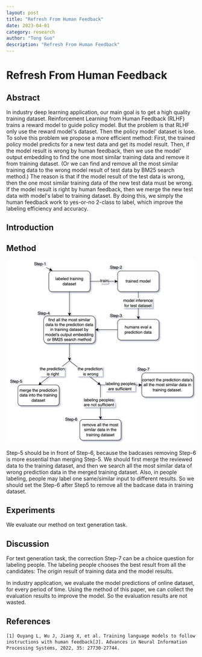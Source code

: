 ```yaml
---
layout: post
title: "Refresh From Human Feedback"
date: 2023-04-01
category: research
author: "Tong Guo"
description: "Refresh From Human Feedback"
---
```

# Refresh From Human Feedback

## Abstract

In industry deep learning application, our main goal is to get a high quality training dataset. Reinforcement Learning from Human Feedback (RLHF) trains a reward model to guide policy model. But the problem is that RLHF only use the reward model's dataset. Then the policy model' dataset is lose. To solve this problem we propose a more efficient method:  First, the trained policy model predicts for a new test data and get its model result. Then, if the model result is wrong by human feedback, then we use the model' output embedding to find the one most similar training data and remove it from training dataset. (Or we can find and remove all the most similar training data to the wrong model result of test data by BM25 search method.) The reason is that if the model result of the test data is wrong, then the one most similar training data of the new test data must be wrong. If the model result is right by human feedback, then we merge the new test data with model's label to training dataset. By doing this, we simply the human feedback work to yes-or-no 2-class to label, which improve the labeling efficiency and accuracy.

## Introduction

## Method

![fig1](/assets/png/refresh/fig1.png)


Step-5 should be in front of Step-6, because the badcases removing Step-6 is more essential than merging Step-5. We should first merge the reviewed data to the training dataset, and then we search all the most similar data of wrong prediction data in the merged training dataset. Also, in people labeling, people may label one same/similar input to different results. So we should set the Step-6 after Step5 to remove all the badcase data in training dataset.

## Experiments

We evaluate our method on text generation task. 

## Discussion
For text generation task, the correction Step-7 can be a choice question for labeling people. The labeling people chooses the best result from all the candidates: The origin result of training data and the model results.

In industry application, we evaluate the model predictions of online dataset, for every period of time. Using the method of this paper, we can collect the evaluation results to improve the model. So the evaluation results are not wasted.
 
## References

```
[1] Ouyang L, Wu J, Jiang X, et al. Training language models to follow instructions with human feedback[J]. Advances in Neural Information Processing Systems, 2022, 35: 27730-27744.
```
